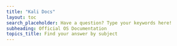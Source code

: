 ```yaml
---
title: "Kali Docs"
layout: toc
search_placeholder: Have a question? Type your keywords here!
subheading: Official OS Documentation
topics_title: Find your answer by subject
---
```

